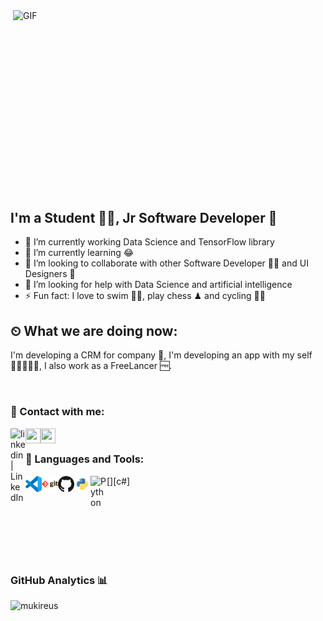 <img align="right" alt="GIF" src="https://github.com/abhisheknaiidu/abhisheknaiidu/blob/master/code.gif?raw=true" width="500" height="320" />

## I'm a Student 👨‍🎓, Jr Software Developer 🚀
- 🔭 I’m currently working Data Science and TensorFlow library
- 🌱 I’m currently learning 😂
- 👯 I’m looking to collaborate with other Software Developer 👩‍💻 and UI Designers 🎨
- 🤔 I’m looking for help with Data Science and artificial intelligence
- ⚡ Fun fact: I love to swim 🏊‍♀️, play chess ♟ and cycling 🚴‍♀️
## ⏲ What we are doing now:
I'm developing a CRM for company 🚀, 
I'm developing an app with my self 👨🏼‍🤝‍👨🏻,
I also work as a FreeLancer 🆓.

<br />

### 📩 Contact with me:

[<img align="left" alt="linkedin | LinkedIn" width="24px" src="https://raw.githubusercontent.com/peterthehan/peterthehan/master/assets/linkedin.svg" />][linkedin]

[<img align="left" height="24" width="24" src="https://cdn.jsdelivr.net/npm/simple-icons@v4/icons/instagram.svg" />][instagram]
[<img align="left" height="24" width="24" src="https://cdn.jsdelivr.net/npm/simple-icons@v4/icons/gmail.svg" />][gmail]

<br />

### 🔧 Languages and Tools:

[<img align="left" alt="Visual Studio Code" width="26px" src="https://raw.githubusercontent.com/github/explore/80688e429a7d4ef2fca1e82350fe8e3517d3494d/topics/visual-studio-code/visual-studio-code.png" />][vsCode]
[<img align="left" alt="Git" width="26px" src="https://raw.githubusercontent.com/github/explore/80688e429a7d4ef2fca1e82350fe8e3517d3494d/topics/git/git.png" />][git]
[<img align="left" alt="GitHub" width="26px" src="https://raw.githubusercontent.com/github/explore/78df643247d429f6cc873026c0622819ad797942/topics/github/github.png" />][github]

[<img align="left" alt="Python" width="26px" src="https://raw.githubusercontent.com/github/explore/cebd63002168a05a6a642f309227eefeccd92950/topics/python/python.png" />][python]
[<img align="left" alt="Python" width="26px" src="https://raw.githubusercontent.com/github/explore/cebd63002168a05a6a642f309227eefeccd92950/topics/python/c#.png" />][c#]




<br />




<br />
<br />
<br />
<br />
<br />


### GitHub Analytics 📊

  <img height="180em" align="left" src="https://github-readme-stats.vercel.app/api/top-langs?username=IbrahimTalha0&show_icons=true&locale=en&layout=compact&langs_count=8&theme=radical" alt="mukireus"/>
</a>

<br />
<br />

[instagram]: [https://www.instagram.com/ibrahim_talha_demir](https://www.instagram.com/mstafa.3455/)
[linkedin]: https://www.linkedin.com/in/mustafakaraman55
[gmail]: mailto:mustafa.karaman5534@gmail.com
[vsCode]: https://code.visualstudio.com/
[git]: https://git-scm.com/
[github]: https://github.com/Sinfeel
[python]: https://www.python.org/

